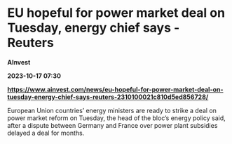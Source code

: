 # EU hopeful for power market deal on Tuesday, energy chief says - Reuters
**AInvest**

**2023-10-17 07:30**

**https://www.ainvest.com/news/eu-hopeful-for-power-market-deal-on-tuesday-energy-chief-says-reuters-2310100021c810d5ed856728/**

European Union countries’ energy ministers are ready to strike a deal on power market reform on Tuesday, the head of the bloc’s energy policy said, after a dispute between Germany and France over power plant subsidies delayed a deal for months.
